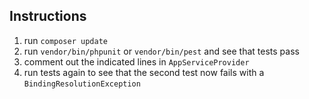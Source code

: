 ## Instructions

1. run `composer update`
2. run `vendor/bin/phpunit` or `vendor/bin/pest` and see that tests pass
3. comment out the indicated lines in `AppServiceProvider`
4. run tests again to see that the second test now fails with a `BindingResolutionException`
